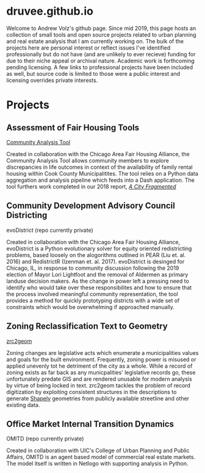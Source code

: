 # druvee.github.io
Welcome to Andrew Volz's github page. Since mid 2019, this page hosts an collection of small tools and open source projects related to urban planning and real estate analysis that I am currently working on.
The bulk of the projects here are personal interest or reflect issues I've identified professionally but do not have (and are unlikely to ever recieve) funding for due to their niche appeal or archival nature.
Academic work is forthcoming pending licensing.
A few links to professional projects have been included as well, but source code is limited to those were a public interest and licensing overrides private interests.
# Projects
## Assessment of Fair Housing Tools
[Community Analysis Tool](http://fairhousing.tools)

Created in collaboration with the Chicago Area Fair Housing Alliance, the Community Analysis Tool allows community members to explore discrepancies in life outcomes in context of the availability of family rental housing within Cook County Municipalitites. The tool relies on a Python data aggregation and analysis pipeline which feeds into a Dash application. The tool furthers work completed in our 2018 report, [*A City Fragmented*](https://www.povertylaw.org/aldermanic-report)
## Community Development Advisory Council Districting
evoDistrict (repo currently private)

Created in collaboration with the Chicago Area Fair Housing Alliance, evoDistrict is a Python evolutionary solver for equity oriented redistricting problems, based loosely on the alogorithms outlined in PEAR (Liu et. al. 2016) and RedistrictR (Izenman et. al. 2017). evoDistrict is desinged for Chicago, IL, in response to community discussion following the 2019 election of Mayor Lori Lightfoot and the removal of Aldermen as primary landuse decision makers. As the change in power left a pressing need to identify who would take over these responsibilites and how to ensure that the process involved meaningful community representation, the tool provides a method for quickly prototyping districts with a wide set of constraints which would be overwhelming if approached manually.
## Zoning Reclassification Text to Geometry
[zrc2geom](https://github.com/druvee/zrc2geom)

Zoning changes are legislative acts which enumerate a municipalities values and goals for the built environment. Frequently, zoning power is misused or applied unevenly tot he detriment of the city as a whole. While a record of zoning exists as far back as any municpalities' legislative records go, these unfortunately predate GIS and are rendered unusable for modern analysis by virtue of being locked in text. zrc2geom tackles the problem of record digitization by exploiting consistent structures in the descriptions to generate [Shapely](https://github.com/Toblerity/Shapely) geometries from publicly available streetline and other existing data.
## Office Market Internal Transition Dynamics
OMITD (repo currently private)

Created in collaboration with UIC's College of Urban Planning and Public Affairs, OMITD is an agent based model of commercial real estate markets. The model itself is written in Netlogo with supporting analysis in Python.
